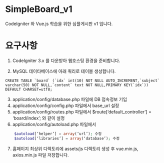 # SimpleBoard_v1
CodeIgniter 와 Vue.js 학습을 위한 심플게시판 v1 입니다.


# 요구사항
1. CodeIgniter 3.x 를 다운받아 웹호스팅 환경을 준비합니다.

2. MySQL 데이타베이스에 아래 쿼리로 테이블 생성합니다.
```mysql
CREATE TABLE `board` (`idx` int(10) NOT NULL AUTO_INCREMENT,`subject` varchar(50) NOT NULL,`content` text NOT NULL,PRIMARY KEY(`idx`)) DEFAULT CHARSET=utf8;
```

3. application/config/database.php 파일에 DB 접속정보 기입
4. application/config/config.php 파일에서 base_url 설정
5. application/config/routes.php 파일에서 $route[‘default_controller’] = ‘board/index’;  와 같이 설정
6. application/config/autoload.php 파일에서
```php
    $autoload[‘helper’] = array(‘url’); 수정
    $autoload[‘libraries’] = array(‘database’); 수정
```

7. 홈페이지 최상위 디렉토리에 assets/js 디렉토리 생성 후 vue.min.js, axios.min.js 파일 저장합니다.
